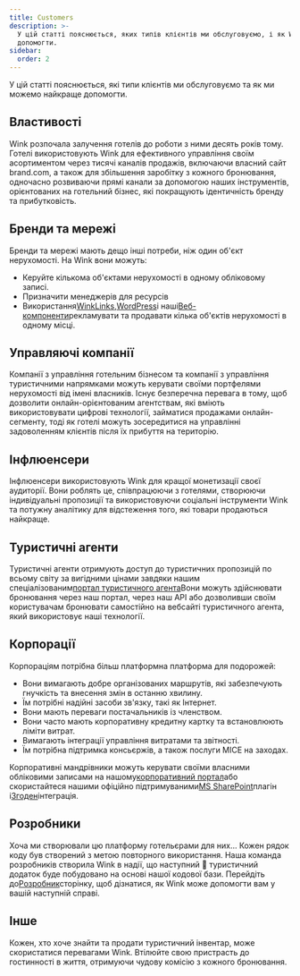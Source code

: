 ```yaml
---
title: Customers
description: >-
  У цій статті пояснюється, яких типів клієнтів ми обслуговуємо, і як Wink може
  допомогти.
sidebar:
  order: 2
---
```

У цій статті пояснюється, які типи клієнтів ми обслуговуємо та як ми можемо найкраще допомогти.

## Властивості

Wink розпочала залучення готелів до роботи з ними десять років тому. Готелі використовують Wink для ефективного управління своїм асортиментом через тисячі каналів продажів, включаючи власний сайт brand.com, а також для збільшення заробітку з кожного бронювання, одночасно розвиваючи прямі канали за допомогою наших інструментів, орієнтованих на готельний бізнес, які покращують ідентичність бренду та прибутковість.

## Бренди та мережі

Бренди та мережі мають дещо інші потреби, ніж один об'єкт нерухомості. На Wink вони можуть:

* Керуйте кількома об'єктами нерухомості в одному обліковому записі.
* Призначити менеджерів для ресурсів
* Використання[WinkLinks](/link-manager/wink-links),[WordPress](/developers/wordpress)і наші[Веб-компоненти](/developers/web-components)рекламувати та продавати кілька об'єктів нерухомості в одному місці.

## Управляючі компанії

Компанії з управління готельним бізнесом та компанії з управління туристичними напрямками можуть керувати своїми портфелями нерухомості від імені власників. Існує безперечна перевага в тому, щоб дозволити онлайн-орієнтованим агентствам, які вміють використовувати цифрові технології, займатися продажами онлайн-сегменту, тоді як готелі можуть зосередитися на управлінні задоволенням клієнтів після їх прибуття на територію.

## Інфлюенсери

Інфлюенсери використовують Wink для кращої монетизації своєї аудиторії. Вони роблять це, співпрацюючи з готелями, створюючи індивідуальні пропозиції та використовуючи соціальні інструменти Wink та потужну аналітику для відстеження того, які товари продаються найкраще.

## Туристичні агенти

Туристичні агенти отримують доступ до туристичних пропозицій по всьому світу за вигідними цінами завдяки нашим спеціалізованим[портал туристичного агента](https://agent.wink.travel)Вони можуть здійснювати бронювання через наш портал, через наш API або дозволивши своїм користувачам бронювати самостійно на вебсайті туристичного агента, який використовує наші технології.

## Корпорації

Корпораціям потрібна більш платформна платформа для подорожей:

* Вони вимагають добре організованих маршрутів, які забезпечують гнучкість та внесення змін в останню хвилину.
* Їм потрібні надійні засоби зв'язку, такі як Інтернет.
* Вони мають переваги постачальників із членством.
* Вони часто мають корпоративну кредитну картку та встановлюють ліміти витрат.
* Вимагають інтеграції управління витратами та звітності.
* Їм потрібна підтримка консьєржів, а також послуги MICE на заходах.

Корпоративні мандрівники можуть керувати своїми власними обліковими записами на нашому[корпоративний портал](/corporate/what-is-group)або скористайтеся нашими офіційно підтримуваними[MS SharePoint](https://www.microsoft.com/en-us/microsoft-365/sharepoint/collaboration)плагін і[Згоден](https://www.concur.com/)інтеграція.

## Розробники

Хоча ми створювали цю платформу готельєрами для них... Кожен рядок коду був створений з метою повторного використання. Наша команда розробників створила Wink в надії, що наступний 🦄 туристичний додаток буде побудовано на основі нашої кодової бази. Перейдіть до[Розробник](/developers/build-on-wink)сторінку, щоб дізнатися, як Wink може допомогти вам у вашій наступній справі.

## Інше

Кожен, хто хоче знайти та продати туристичний інвентар, може скористатися перевагами Wink. Втілюйте свою пристрасть до гостинності в життя, отримуючи чудову комісію з кожного бронювання.

